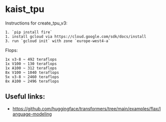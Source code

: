 # kaist_tpu
Instructions for create_tpu_v3:
```
1. `pip install fire`
1. install gcloud via https://cloud.google.com/sdk/docs/install
3. run `gcloud init` with zone `europe-west4-a`
```

Flops:
```
1x v3-8 ~ 492 teraflops
1x V100 ~ 130 teraflops
1x A100 ~ 312 teraflops
8x V100 ~ 1040 teraflops
5x v3-8 ~ 2460 teraflops
8x A100 ~ 2496 teraflops
```

## Useful links:
- https://github.com/huggingface/transformers/tree/main/examples/flax/language-modeling
